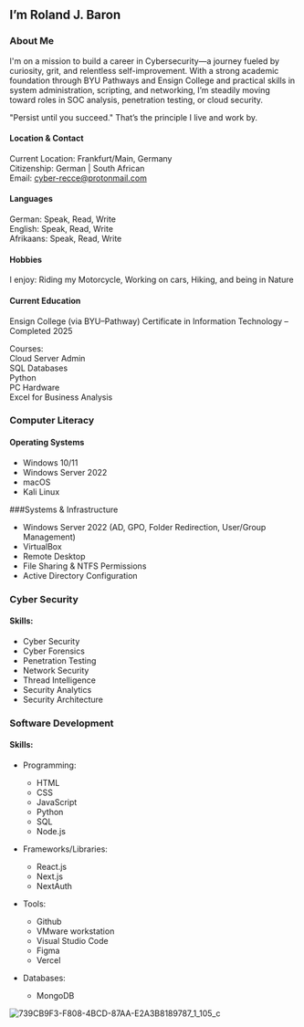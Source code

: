 ## I’m Roland J. Baron

### About Me

I'm on a mission to build a career in Cybersecurity—a journey fueled by curiosity, grit, 
and relentless self-improvement. With a strong academic foundation through BYU Pathways and
Ensign College and practical skills in system administration, scripting, and networking, 
I’m steadily moving toward roles in SOC analysis, penetration testing, or cloud security.

"Persist until you succeed." That’s the principle I live and work by.

#### Location & Contact<br>
Current Location: Frankfurt/Main, Germany<br>
Citizenship: German | South African<br>
Email: cyber-recce@protonmail.com

#### Languages
German: Speak, Read, Write<br>
English: Speak, Read, Write<br>
Afrikaans: Speak, Read, Write<br>

#### Hobbies
I enjoy: Riding my Motorcycle, Working on cars, Hiking, and being in Nature

####  Current Education
Ensign College (via BYU–Pathway)
Certificate in Information Technology – Completed 2025

Courses: <br>
Cloud Server Admin<br>
SQL Databases<br>
Python<br>
PC Hardware<br>
Excel for Business Analysis<br>

### Computer Literacy<br>
#### Operating Systems

 - Windows 10/11
 - Windows Server 2022
 - macOS
 - Kali Linux

###Systems & Infrastructure
- Windows Server 2022 (AD, GPO, Folder Redirection, User/Group Management)
- VirtualBox
- Remote Desktop
- File Sharing & NTFS Permissions
- Active Directory Configuration

### Cyber Security
#### Skills:

 - Cyber Security
 - Cyber Forensics
 - Penetration Testing
 - Network Security
 - Thread Intelligence
 - Security Analytics
 - Security Architecture


### Software Development
#### Skills:

- Programming: 
  - HTML
  - CSS
  - JavaScript
  - Python
  - SQL
  - Node.js
    
- Frameworks/Libraries: 
  - React.js
  - Next.js
  - NextAuth
    
- Tools: 
  - Github
  - VMware workstation
  - Visual Studio Code
  - Figma
  - Vercel
    
- Databases: 
  - MongoDB


![739CB9F3-F808-4BCD-87AA-E2A3B8189787_1_105_c](https://github.com/RolandJBaron/RolandJBaron/assets/142206832/1491636e-294d-47ef-ab97-0c888bc1fe7c)


